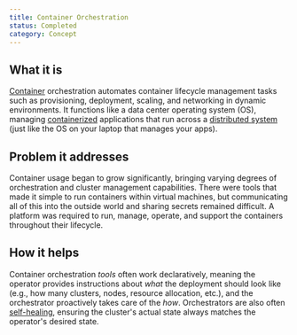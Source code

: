 ```yaml
---
title: Container Orchestration
status: Completed
category: Concept
---
```


## What it is
[Container](https://glossary.cncf.io/container/) orchestration automates container lifecycle management tasks such as provisioning, deployment, scaling, and networking in dynamic environments. 
It functions like a data center operating system (OS), managing [containerized](https://glossary.cncf.io/containerization/) applications that run across a [distributed system](https://glossary.cncf.io/distributed-systems/) (just like the OS on your laptop that manages your apps).

## Problem it addresses 
Container usage began to grow significantly, bringing varying degrees of orchestration and cluster management capabilities. 
There were tools that made it simple to run containers within virtual machines, but communicating all of this into the outside world and sharing secrets remained difficult. 
A platform was required to run, manage, operate, and support the containers throughout their lifecycle.

## How it helps
Container orchestration _tools_ often work declaratively, meaning the operator provides instructions about _what_ the deployment should look like (e.g., how many clusters, nodes, resource allocation, etc.), and the orchestrator proactively takes care of the _how_. 
Orchestrators are also often [self-healing](https://glossary.cncf.io/self-healing/), ensuring the cluster's actual state always matches the operator's desired state.
